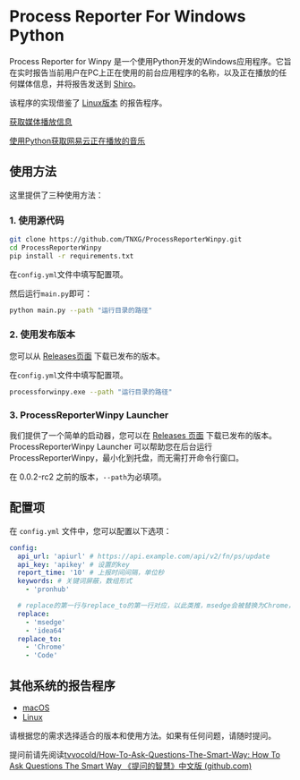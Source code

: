 # Process Reporter For Windows Python

Process Reporter for Winpy 是一个使用Python开发的Windows应用程序。它旨在实时报告当前用户在PC上正在使用的前台应用程序的名称，以及正在播放的任何媒体信息，并将报告发送到 [Shiro](https://github.com/Innei/Shiro)。

该程序的实现借鉴了 [Linux版本](https://github.com/ttimochan/processforlinux) 的报告程序。

[获取媒体播放信息](https://stackoverflow.com/questions/65011660/how-can-i-get-the-title-of-the-currently-playing-media-in-windows-10-with-python)

[使用Python获取网易云正在播放的音乐](https://egg.moe/2020/07/get-netease-cloudmusic-playing/)

## 使用方法

这里提供了三种使用方法：

### 1. 使用源代码

```bash
git clone https://github.com/TNXG/ProcessReporterWinpy.git
cd ProcessReporterWinpy
pip install -r requirements.txt
```

在`config.yml`文件中填写配置项。

然后运行`main.py`即可：

```bash
python main.py --path "运行目录的路径"
```

### 2. 使用发布版本

您可以从 [Releases页面](https://github.com/TNXG/ProcessReporterWinpy/releases) 下载已发布的版本。

在`config.yml`文件中填写配置项。

```bash
processforwinpy.exe --path "运行目录的路径"
```

### 3. ProcessReporterWinpy Launcher

我们提供了一个简单的启动器，您可以在 [Releases 页面](https://github.com/TNXG/ProcessReporterWinpy/releases) 下载已发布的版本。
ProcessReporterWinpy Launcher 可以帮助您在后台运行 ProcessReporterWinpy，最小化到托盘，而无需打开命令行窗口。

在 0.0.2-rc2 之前的版本，`--path`为必填项。

## 配置项

在 `config.yml` 文件中，您可以配置以下选项：

```yaml
config:
  api_url: 'apiurl' # https://api.example.com/api/v2/fn/ps/update
  api_key: 'apikey' # 设置的key
  report_time: '10' # 上报时间间隔，单位秒
  keywords: # 关键词屏蔽，数组形式
    - 'pronhub'

  # replace的第一行与replace_to的第一行对应，以此类推，msedge会被替换为Chrome，idea64会被替换为Code
  replace:
    - 'msedge'
    - 'idea64'
  replace_to:
    - 'Chrome'
    - 'Code'
```

## 其他系统的报告程序

- [macOS](https://github.com/mx-space/ProcessReporterMac)
- [Linux](https://github.com/ttimochan/processforlinux)

请根据您的需求选择适合的版本和使用方法。如果有任何问题，请随时提问。

提问前请先阅读[tvvocold/How-To-Ask-Questions-The-Smart-Way: How To Ask Questions The Smart Way 《提问的智慧》中文版 (github.com)](https://github.com/tvvocold/How-To-Ask-Questions-The-Smart-Way)
